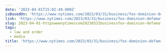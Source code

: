 ```yaml
---
date: '2023-04-01T15:02:49.000Z'
isBasedOn: 'https://www.nytimes.com/2023/03/31/business/fox-dominion-defamation-case.html'
link: 'https://www.nytimes.com/2023/03/31/business/fox-dominion-defamation-case.html'
slug: 2023-04-01-httpswwwnytimescom20230331businessfox-dominion-defamation-casehtml
tags:
  - law and order
  - media
title: 'https://www.nytimes.com/2023/03/31/business/fox-dominion-defamation-case.html'
---
```


